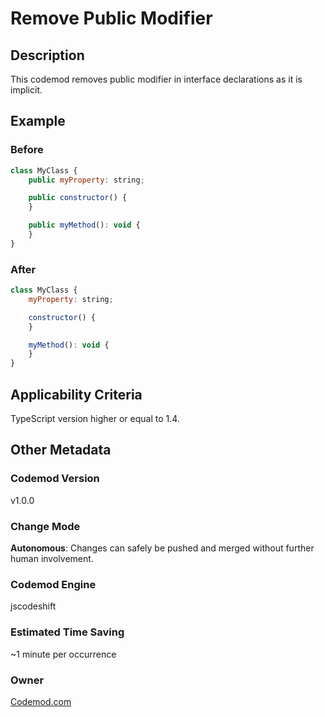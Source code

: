 # Remove Public Modifier

## Description

This codemod removes public modifier in interface declarations as it is implicit.

## Example

### Before

```jsx
class MyClass {
    public myProperty: string;

    public constructor() {
    }

    public myMethod(): void {
    }
}
```

### After

```jsx
class MyClass {
    myProperty: string;

    constructor() {
    }

    myMethod(): void {
    }
}
```

## Applicability Criteria

TypeScript version higher or equal to 1.4.

## Other Metadata

### Codemod Version

v1.0.0

### Change Mode

**Autonomous**: Changes can safely be pushed and merged without further human involvement.

### **Codemod Engine**

jscodeshift

### Estimated Time Saving

~1 minute per occurrence

### Owner

[Codemod.com](https://codemod.com)
